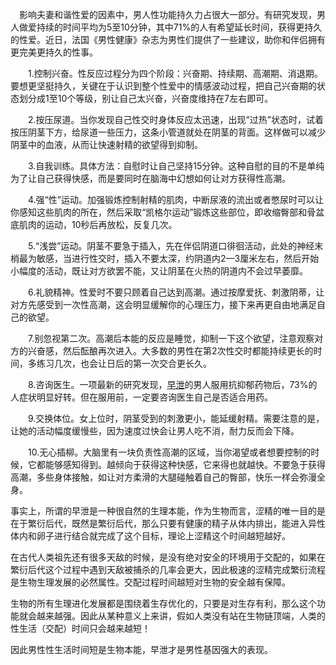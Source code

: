 　影响夫妻和谐性爱的因素中，男人性功能持久力占很大一部分。有研究发现，男人做爱持续的时间平均为5至10分钟，其中71%的人有希望延长时间，获得更持久的性爱。近日，法国《男性健康》杂志为男性们提供了一些建议，助你和伴侣拥有更完美更持久的性事。

　　1.控制兴奋。性反应过程分为四个阶段：兴奋期、持续期、高潮期、消退期。要想更坚挺持久，关键在于认识到整个性爱中的情感波动过程，把自己兴奋期的状态划分成1至10个等级，别让自己太兴奋，兴奋度维持在7左右即可。

　　2.按压尿道。当你发现自己性交时身体反应太迅速，出现“过热”状态时，试着按压阴茎下方，给尿道一些压力，这条小管道就处在阴茎的背面。这样做可以减少阴茎中的血液，从而让快速射精的欲望得到抑制。

　　3.自我训练。具体方法：自慰时让自己坚持15分钟。这种自慰的目的不是单纯为了让自己获得快感，而是要同时在脑海中幻想如何让对方获得性高潮。

　　4.强“性”运动。加强锻炼控制射精的肌肉，中断尿液的流出或者憋尿时可以让你感知这些肌肉的所在，然后采取“凯格尔运动”锻炼这些部位，即收缩臀部和骨盆底肌肉的运动，10秒后再放松，反复几次。

　　5.“浅尝”运动。阴茎不要急于插入，先在伴侣阴道口徘徊活动，此处的神经末梢最为敏感，当进行性交时，插入不要太深，约阴道内2—3厘米左右，然后开始小幅度的活动，既让对方欲罢不能，又让阴茎在火热的阴道内不会过早萎靡。

　　6.礼貌精神。性爱时不要只顾着自己达到高潮。通过按摩爱抚、刺激阴蒂，让对方先感受到一次性高潮，这会明显缓解你的心理压力，接下来再更自由地满足自己的欲望。

　　7.别忽视第二次。高潮后本能的反应是睡觉，抑制一下这个欲望，注意观察对方的兴奋感，然后酝酿再次进入。大多数的男性在第2次性交时都能持续更长的时间，多练习几次，也会让日后的第一次交合更长久。

　　8.咨询医生。一项最新的研究发现，[早泄](http://health.sina.com.cn/disease/ku/00148/index.html)的男人服用抗抑郁药物后，73%的人症状明显好转。但在服用前，一定要咨询医生自己是否适合用药。

　　9.交换体位。女上位时，阴茎受到的刺激更小，能延缓射精。需要注意的是，让她的活动幅度缓慢些，因为速度过快会让男人吃不消，耐力反而会下降。

　　10.无心插柳。大脑里有一块负责性高潮的区域，当你渴望或者想要控制的时候，它都能够感知得到。越倾向于获得这种快感，它来得也就越快。不要急于获得高潮，多些身体接触，如让对方柔滑的大腿碰触着自己的臀部，快乐一样会弥漫全身。



事实上，所谓的早泄是一种很自然的生理本能，作为生物而言，涩精的唯一目的是在于繁衍后代，既然是繁衍后代，那么只要有健康的精子从体内排出，能进入异性体内和卵子进行结合就完成了这个目标，理论上涩精这个时间越短越好。



在古代人类祖先还有很多天敌的时候，是没有绝对安全的环境用于交配的，如果在繁衍后代这个过程中遇到天敌被捕杀的几率会更大，因此极速的涩精完成繁衍流程是生物生理发展的必然属性。交配过程时间越短对生物的安全越有保障。

生物的所有生理进化发展都是围绕着生存优化的，只要是对生存有利，那么这个功能就会越来越强。因此从某种意义上来讲，假如人类没有站在生物链顶端，人类的性生活（交配）时间只会越来越短！



因此男性性生活时间短是生物本能，早泄才是男性基因强大的表现。

